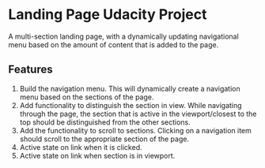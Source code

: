 # Landing Page Udacity Project

A multi-section landing page, with a dynamically updating navigational menu based on the amount of content that is added to the page.

## Features

1. Build the navigation menu. This will dynamically create a navigation menu based on the sections of the page.
2. Add functionality to distinguish the section in view. While navigating through the page, the section that is active in the viewport/closest to the top should be distinguished from the other sections.
3. Add the functionality to scroll to sections. Clicking on a navigation item should scroll to the appropriate section of the page.
4. Active state on link when it is clicked.
5. Active state on link when section is in viewport.
